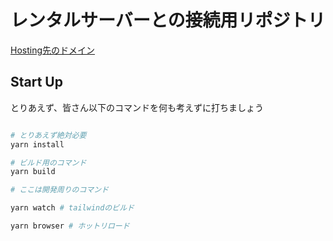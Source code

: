 # レンタルサーバーとの接続用リポジトリ

[Hosting先のドメイン](https://www.reina-ryu-f.xyz/)

## Start Up

とりあえず、皆さん以下のコマンドを何も考えずに打ちましょう

```bash

# とりあえず絶対必要
yarn install

# ビルド用のコマンド
yarn build

# ここは開発周りのコマンド 

yarn watch # tailwindのビルド

yarn browser # ホットリロード
```
